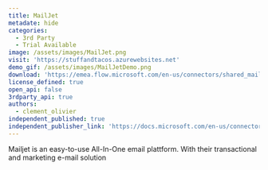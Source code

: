```yaml
---
title: MailJet
metadate: hide
categories:
  - 3rd Party
  - Trial Available
image: /assets/images/MailJet.png
visit: 'https://stuffandtacos.azurewebsites.net'
demo_gif: /assets/images/MailJetDemo.png
download: 'https://emea.flow.microsoft.com/en-us/connectors/shared_mailjetip/mailjet-independent-publisher/'
license_defined: true
open_api: false
3rdparty_api: true
authors:
  - clement_olivier
independent_published: true
independent_publisher_link: 'https://docs.microsoft.com/en-us/connectors/mailjetip/'
---
```

Mailjet is an easy-to-use All-In-One email plattform. With their transactional and marketing e-mail solution